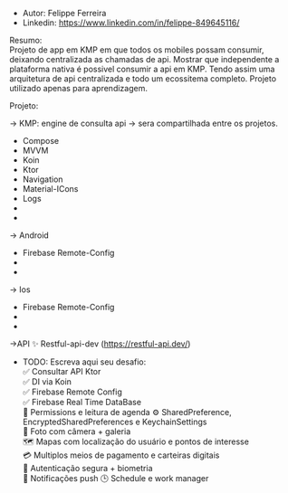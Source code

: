 
* Autor: Felippe Ferreira 
* Linkedin: https://www.linkedin.com/in/felippe-849645116/


Resumo:\
Projeto de app em KMP em que todos os mobiles possam consumir, deixando centralizada as chamadas de api.
Mostrar que independente a plataforma nativa é possivel consumir a api em KMP.
Tendo assim uma arquitetura de api centralizada e todo um ecossitema completo.
Projeto utilizado apenas para aprendizagem.


Projeto:



-> KMP: engine de consulta api -> sera compartilhada entre os projetos.
*  Compose
*  MVVM
*  Koin
*  Ktor
*  Navigation
*  Material-ICons
*  Logs
* 
* 

-> Android
*  Firebase Remote-Config
* 
* 

-> Ios
*  Firebase Remote-Config
* 
* 

->API
✨ Restful-api-dev (https://restful-api.dev/)


* TODO: Escreva aqui seu desafio:\
✅ Consultar API Ktor\
✅ DI via Koin\
✅ Firebase Remote Config\
✅ Firebase Real Time DataBase\
📅 Permissions e leitura de agenda
⚙️ SharedPreference, EncryptedSharedPreferences e KeychainSettings\
📸 Foto com câmera + galeria\
🗺️ Mapas com localização do usuário e pontos de interesse\
💳 Multiplos meios de pagamento e carteiras digitais\
🔐 Autenticação segura + biometria\
🔔 Notificações push
🕒 Schedule e work manager
